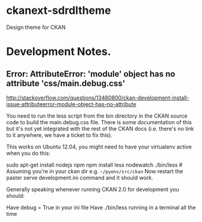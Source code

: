 ckanext-sdrdltheme
==================

Design theme for CKAN


Development Notes. 
==================

Error: AttributeError: 'module' object has no attribute 'css/main.debug.css'
----------------------------------------------------------------------------

http://stackoverflow.com/questions/13480800/ckan-development-install-issue-attributeerror-module-object-has-no-attribute

You need to run the less script from the bin directory in the CKAN source code to build the main.debug.css file. There is some documentation of this but it's not yet integrated with the rest of the CKAN docs (i.e. there's no link to it anywhere, we have a ticket to fix this).

This works on Ubuntu 12.04, you might need to have your virtualenv active when you do this:

sudo apt-get install nodejs npm
npm install less nodewatch
./bin/less # Assuming you're in your ckan dir e.g. `~/pyenv/src/ckan`
Now restart the paster serve development.ini command and it should work.

Generally speaking whenever running CKAN 2.0 for development you should:

Have debug = True in your ini file
Have ./bin/less running in a terminal all the time


